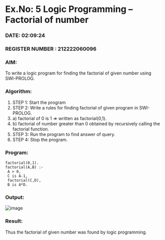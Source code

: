 # Ex.No: 5   Logic Programming – Factorial of number   
### DATE: 02:09:24                                                                         
### REGISTER NUMBER : 212222060096
### AIM: 
To  write  a logic program for finding the factorial of given number using SWI-PROLOG. 
### Algorithm:
1. STEP 1: Start the program
2. STEP 2:  Write a rules for finding factorial of given program in SWI-PROLOG.
3.   a)	factorial of 0 is 1 => written as factorial(0,1).
4.   b)	factorial of number greater than 0 obtained by recursively calling the factorial    function.
5. STEP 3: Run the program  to find answer of  query.
6. STEP 4: Stop the program.

### Program:
```
factorial(0,1).
factorial(A,B) :-
 A > 0,
 C is A-1,
 factorial(C,D),
 B is A*D.
```

### Output:
![image](https://github.com/user-attachments/assets/fcfff0e8-4f36-415b-8959-bcea075498bb)

### Result:
Thus the factorial of given number was found by logic programming. 
